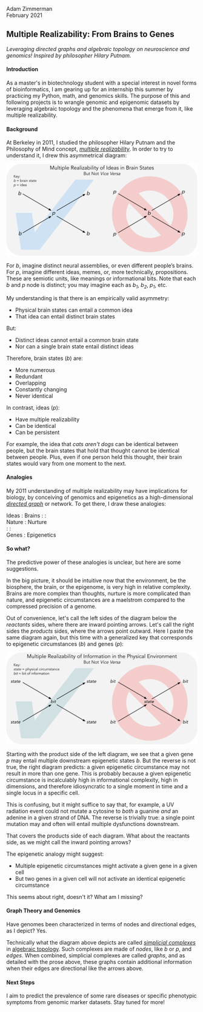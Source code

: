 Adam Zimmerman  
February 2021

## Multiple Realizability: From Brains to Genes
*Leveraging directed graphs and algebraic topology on neuroscience and genomics! Inspired by philosopher Hilary Putnam.*

#### Introduction

As a master's in biotechnology student with a special interest in novel forms of bioinformatics, I am gearing up for an internship this summer by practicing my Python, math, and genomics skills. The purpose of this and following projects is to wrangle genomic and epigenomic datasets by leveraging algebraic topology and the phenomena that emerge from it, like multiple realizability.

#### Background
At Berkeley in 2011, I studied the philosopher Hilary Putnam and the Philosophy of Mind concept, [*multiple realizability*](https://www.wikiwand.com/en/Multiple_realizability). In order to try to understand it, I drew this asymmetrical diagram:

![phil-of-mind-multiple-realizability-diagram](https://raw.githubusercontent.com/SpaceGold/multiple-realizability/main/multiple-realizability-diagram2.png)

For *b*, imagine distinct neural assemblies, or even different people’s brains. For *p*, imagine different ideas, memes, or, more technically, propositions. These are semiotic units, like meanings or informational bits. Note that each *b* and *p* node is distinct; you may imagine each as *b<sub>1</sub>*, *b<sub>2</sub>*, *p<sub>1</sub>*, etc.

My understanding is that there is an empirically valid asymmetry:
* Physical brain states can entail a common idea
* That idea can entail distinct brain states

But:
* Distinct ideas cannot entail a common brain state
* Nor can a single brain state entail distinct ideas

Therefore, brain states (*b*) are:
* More numerous
* Redundant
* Overlapping
* Constantly changing
* Never identical

In contrast, ideas (*p*):
* Have multiple realizability
* Can be identical
* Can be persistent

For example, the idea that *cats aren't dogs* can be identical between people, but the brain states that hold that thought cannot be identical between people. Plus, even if one person held this thought, their brain states would vary from one moment to the next.

#### Analogies
My 2011 understanding of multiple realizability may have implications for biology, by conceiving of genomics and epigenetics as a high-dimensional [*directed graph*](https://reference.wolfram.com/language/ref/DirectedGraph.html) or network. To get there, I draw these analogies:

Ideas : Brains
: :  
Nature : Nurture  
: :  
Genes : Epigenetics  

#### So what?
The predictive power of these analogies is unclear, but here are some suggestions.  

In the big picture, it should be intuitive now that the environment, be the biosphere, the brain, or the epigenome, is very high in relative complexity. Brains are more complex than thoughts, nurture is more complicated than nature, and epigenetic circumstances are a maelstrom compared to the compressed precision of a genome.

Out of convenience, let's call the left sides of the diagram below the *reactants* sides, where there are inward pointing arrows. Let's call the right sides the *products* sides, where the arrows point outward. Here I paste the same diagram again, but this time with a generalized key that corresponds to epigenetic circumstances (*b*) and genes (*p*):


![generalized-multiple-realizability-diagram](https://raw.githubusercontent.com/SpaceGold/multiple-realizability/main/multiple-realizability-diagram-generalized2.png)


Starting with the product side of the left diagram, we see that a given gene *p* may entail multiple downstream epigenetic states *b*. But the reverse is not true, the right diagram predicts: a given epigenetic circumstance may not result in more than one gene. This is probably because a given epigenetic circumstance is incalculably high in informational complexity, high in dimensions, and therefore idiosyncratic to a single moment in time and a single locus in a specific cell.  

This is confusing, but it might suffice to say that, for example, a UV radiation event could not mutate a cytosine to *both* a guanine *and* an adenine in a given strand of DNA. The reverse is trivially true: a single point mutation may and often will entail multiple dysfunctions downstream.

That covers the products side of each diagram. What about the reactants side, as we might call the inward pointing arrows?

The epigenetic analogy might suggest:  
* Multiple epigenetic circumstances might activate a given gene in a given cell
* But two genes in a given cell will not activate an identical epigenetic circumstance  

This seems about right, doesn't it? What am I missing?

#### Graph Theory and Genomics
Have genomes been characterized in terms of nodes and directional edges, as I depict? Yes.  

Technically what the diagram above depicts are called  [*simplicial complexes*](https://www.youtube.com/watch?v=rlI1KOo1gp4) in [algebraic topology](https://www.wikiwand.com/en/Simplicial_complex). Such complexes are made of *nodes*, like *b* or *p*, and *edges*. When combined, simplicial complexes are called *graphs*, and as detailed with the prose above, these graphs contain additional information when their edges are directional like the arrows above.

#### Next Steps
I aim to predict the prevalence of some rare diseases or specific phenotypic symptoms from genomic marker datasets. Stay tuned for more!
